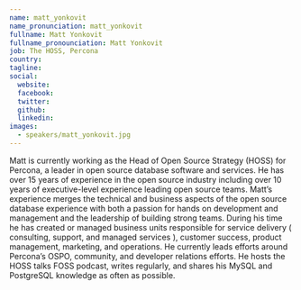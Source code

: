 ```yaml
---
name: matt_yonkovit
name_pronunciation: matt_yonkovit
fullname: Matt Yonkovit
fullname_pronounciation: Matt Yonkovit
job: The HOSS, Percona
country: 
tagline: 
social:
  website: 
  facebook:
  twitter:
  github: 
  linkedin: 
images:
  - speakers/matt_yonkovit.jpg
---
```


Matt is currently working as the Head of Open Source Strategy (HOSS) for Percona, a leader in open source database software and services. He has over 15 years of experience in the open source industry including over 10 years of executive-level experience leading open source teams. Matt’s experience merges the technical and business aspects of the open source database experience with both a passion for hands on development and management and the leadership of building strong teams. During his time he has created or managed business units responsible for service delivery ( consulting, support, and managed services ), customer success, product management, marketing, and operations. He currently leads efforts around Percona’s OSPO, community, and developer relations efforts. He hosts the HOSS talks FOSS podcast, writes regularly, and shares his MySQL and PostgreSQL knowledge as often as possible.
